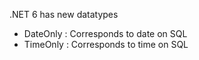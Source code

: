 ﻿.NET 6 has new datatypes
 - DateOnly : Corresponds to date on SQL
 - TimeOnly : Corresponds to time on SQL
